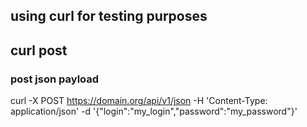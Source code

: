 ## using curl for testing purposes

## curl post

### post json payload

curl -X POST https://domain.org/api/v1/json
   -H 'Content-Type: application/json'
   -d '{"login":"my_login","password":"my_password"}'

